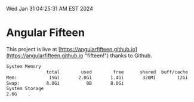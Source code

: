 Wed Jan 31 04:25:31 AM EST 2024

# Angular Fifteen


This project is live at [https://angularfifteen.github.io](https://angularfifteen.github.io "fifteen!") thanks to Github.

```bash
System Memory
               total        used        free      shared  buff/cache   available
Mem:            15Gi       2.0Gi       1.4Gi       320Mi        12Gi        13Gi
Swap:          8.0Gi          0B       8.0Gi
System Storage
2.6G	.
